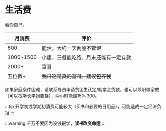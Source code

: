 # 生活费

看你自己。

| 月消费    | 评价                                 |
| --------- | ------------------------------------ |
| 600       | 能活，大约一天两餐不管饱             |
| 1000~1500 | 小康，三餐能吃饱，月末还能有一定存款 |
| 2000+     | 富哥                                 |
| 五位数+   | ~~我日这是真的富哥，建议包养我~~     |

如果家庭条件困难，请联系导员申请贫困生认定/助学金贷款，也可以兼职做家教（可以找学长学姐要群），两小时能赚150~300。

:::tip
开学初或学期初消费可能较大（买书和必要的日用品），可能造成一定经济负担
:::

:::warning
千万不要因为没钱辍学，**读书改变命运**
:::
